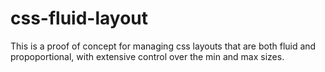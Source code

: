 # css-fluid-layout

This is a proof of concept for managing css layouts that are both fluid and propoportional, with extensive control over the min and max sizes.
